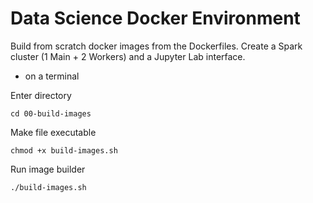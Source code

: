 # Data Science Docker Environment

Build from scratch docker images from the Dockerfiles.
Create a Spark cluster (1 Main + 2 Workers) and a Jupyter Lab interface.

- on a terminal

Enter directory

    cd 00-build-images

Make file executable

    chmod +x build-images.sh

Run image builder

    ./build-images.sh
